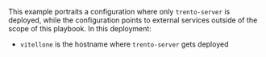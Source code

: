 This example portraits a configuration where only `trento-server` is deployed, while the configuration points to external services outside of the 
scope of this playbook. In this deployment:
 - `vitellone` is the hostname where `trento-server` gets deployed